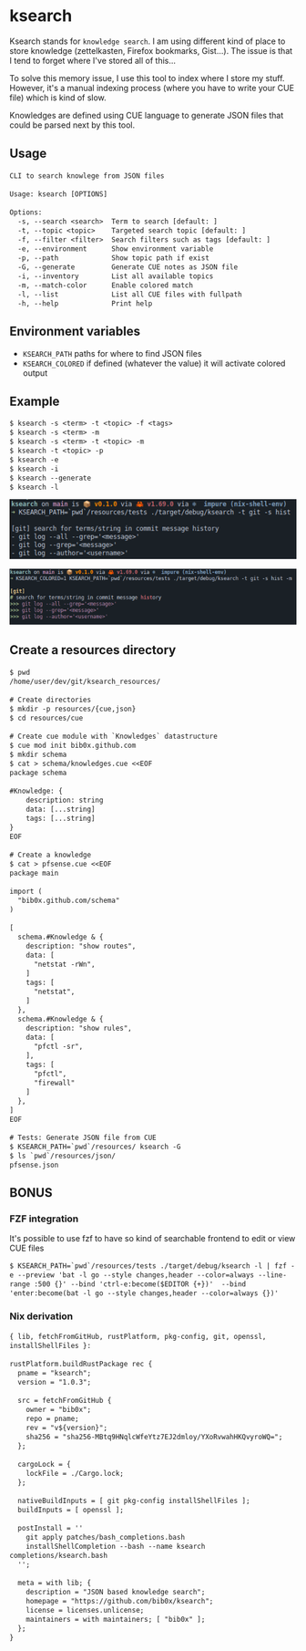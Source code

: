 # ksearch

Ksearch stands for `knowledge search`. I am using different kind of place to store knowledge (zettelkasten, Firefox bookmarks, Gist...). The issue is that I tend to forget where I've stored all of this... 

To solve this memory issue, I use this tool to index where I store my stuff.  
However, it's a manual indexing process (where you have to write your CUE file) which is kind of slow.  

Knowledges are defined using CUE language to generate JSON 
files that could be parsed next by this tool.

## Usage

```
CLI to search knowlege from JSON files

Usage: ksearch [OPTIONS]

Options:
  -s, --search <search>  Term to search [default: ]
  -t, --topic <topic>    Targeted search topic [default: ]
  -f, --filter <filter>  Search filters such as tags [default: ]
  -e, --environment      Show environment variable
  -p, --path             Show topic path if exist
  -G, --generate         Generate CUE notes as JSON file
  -i, --inventory        List all available topics
  -m, --match-color      Enable colored match
  -l, --list             List all CUE files with fullpath
  -h, --help             Print help
```

## Environment variables

- `KSEARCH_PATH` paths for where to find JSON files
- `KSEARCH_COLORED` if defined (whatever the value) it will activate colored output

## Example

```
$ ksearch -s <term> -t <topic> -f <tags>
$ ksearch -s <term> -m
$ ksearch -s <term> -t <topic> -m
$ ksearch -t <topic> -p
$ ksearch -e
$ ksearch -i
$ ksearch --generate
$ ksearch -l
```

![Search without colored output](./examples/search_without_color.png "Search without color")

![Search with colored output](./examples/search_colored_output.png "Search with color")

## Create a resources directory

```
$ pwd
/home/user/dev/git/ksearch_resources/

# Create directories
$ mkdir -p resources/{cue,json}
$ cd resources/cue

# Create cue module with `Knowledges` datastructure
$ cue mod init bib0x.github.com
$ mkdir schema
$ cat > schema/knowledges.cue <<EOF
package schema

#Knowledge: {
    description: string
    data: [...string]
    tags: [...string]
}
EOF

# Create a knowledge
$ cat > pfsense.cue <<EOF
package main

import (
  "bib0x.github.com/schema"
)

[
  schema.#Knowledge & {
    description: "show routes",
    data: [
      "netstat -rWn",
    ]
    tags: [
      "netstat",
    ]
  },
  schema.#Knowledge & {
    description: "show rules",
    data: [
      "pfctl -sr",
    ],
    tags: [
      "pfctl",
      "firewall"
    ]
  },
]
EOF

# Tests: Generate JSON file from CUE
$ KSEARCH_PATH=`pwd`/resources/ ksearch -G
$ ls `pwd`/resources/json/
pfsense.json
```

## BONUS

### FZF integration

It's possible to use fzf to have so kind of searchable frontend to edit or view CUE files

```
$ KSEARCH_PATH=`pwd`/resources/tests ./target/debug/ksearch -l | fzf -e --preview 'bat -l go --style changes,header --color=always --line-range :500 {}' --bind 'ctrl-e:become($EDITOR {+})'  --bind 'enter:become(bat -l go --style changes,header --color=always {})'
```

### Nix derivation


```
{ lib, fetchFromGitHub, rustPlatform, pkg-config, git, openssl, installShellFiles }:

rustPlatform.buildRustPackage rec {
  pname = "ksearch";
  version = "1.0.3";

  src = fetchFromGitHub {
    owner = "bib0x";
    repo = pname;
    rev = "v${version}";
    sha256 = "sha256-MBtq9HNqlcWfeYtz7EJ2dmloy/YXoRvwahHKQvyroWQ=";
  };

  cargoLock = {
    lockFile = ./Cargo.lock;
  };

  nativeBuildInputs = [ git pkg-config installShellFiles ];
  buildInputs = [ openssl ];

  postInstall = ''
    git apply patches/bash_completions.bash
    installShellCompletion --bash --name ksearch completions/ksearch.bash
  '';

  meta = with lib; {
    description = "JSON based knowledge search";
    homepage = "https://github.com/bib0x/ksearch";
    license = licenses.unlicense;
    maintainers = with maintainers; [ "bib0x" ];
  };
}
```